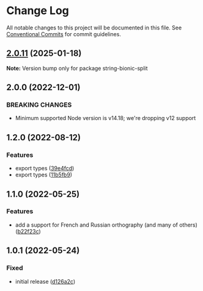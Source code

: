 # Change Log

All notable changes to this project will be documented in this file.
See [Conventional Commits](https://conventionalcommits.org) for commit guidelines.

## [2.0.11](https://github.com/codsen/codsen/compare/string-bionic-split@2.0.10...string-bionic-split@2.0.11) (2025-01-18)

**Note:** Version bump only for package string-bionic-split

## 2.0.0 (2022-12-01)

### BREAKING CHANGES

- Minimum supported Node version is v14.18; we're dropping v12 support

## 1.2.0 (2022-08-12)

### Features

- export types ([39e4fcd](https://github.com/codsen/codsen/commit/39e4fcd03739975fa5c692924488691100c628d8))
- export types ([11b5fb9](https://github.com/codsen/codsen/commit/11b5fb936ce20e0a77c3a09806773e1cd7695c50))

## 1.1.0 (2022-05-25)

### Features

- add a support for French and Russian orthography (and many of others) ([b22f23c](https://github.com/codsen/codsen/commit/b22f23ce7ee20afed84a400fc5f55a1250e3a5a4))

## 1.0.1 (2022-05-24)

### Fixed

- initial release ([d126a2c](https://github.com/codsen/codsen/commit/d126a2c775763b8688354ce6fb7954062cab7d97))
